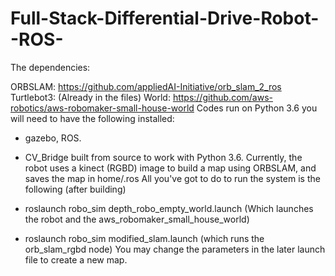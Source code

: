 # Full-Stack-Differential-Drive-Robot--ROS-

The dependencies:

ORBSLAM: https://github.com/appliedAI-Initiative/orb_slam_2_ros 
Turtlebot3: (Already in the files)
World: https://github.com/aws-robotics/aws-robomaker-small-house-world
Codes run on Python 3.6
you will need to have the following installed:
- gazebo, ROS.
- CV_Bridge built from source to work with Python 3.6.
Currently, the robot uses a kinect (RGBD) image to build a map using ORBSLAM, and saves the map in home/.ros
All you've got to do to run the system is the following (after building)

- roslaunch robo_sim depth_robo_empty_world.launch (Which launches the robot and the aws_robomaker_small_house_world)
- roslaunch robo_sim modified_slam.launch (which runs the orb_slam_rgbd node)
You may change the parameters in the later launch file to create a new map.


